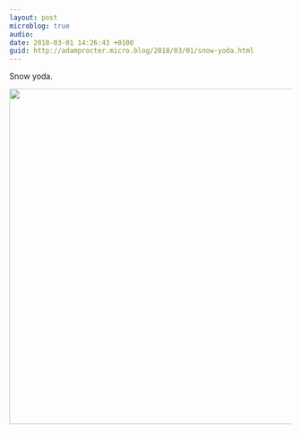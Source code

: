 ```yaml
---
layout: post
microblog: true
audio: 
date: 2018-03-01 14:26:43 +0100
guid: http://adamprocter.micro.blog/2018/03/01/snow-yoda.html
---
```

Snow yoda.

<img src="http://discursive.adamprocter.co.uk/uploads/2018/e68db1461f.jpg" width="600" height="600" />
